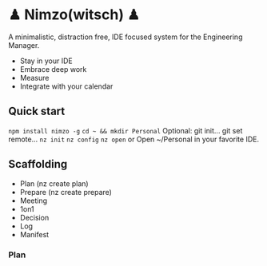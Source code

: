 # ♟︎ Nimzo(witsch) ♟︎
A minimalistic, distraction free, IDE focused system for the Engineering Manager.

* Stay in your IDE
* Embrace deep work
* Measure 
* Integrate with your calendar

## Quick start
```npm install nimzo -g```
```cd ~ && mkdir Personal```
Optional: git init... git set remote...
```nz init```
```nz config```
```nz open``` or Open ~/Personal in your favorite IDE.  

## Scaffolding
* Plan (nz create plan)
* Prepare (nz create prepare)
* Meeting
* 1on1
* Decision
* Log
* Manifest

### Plan


